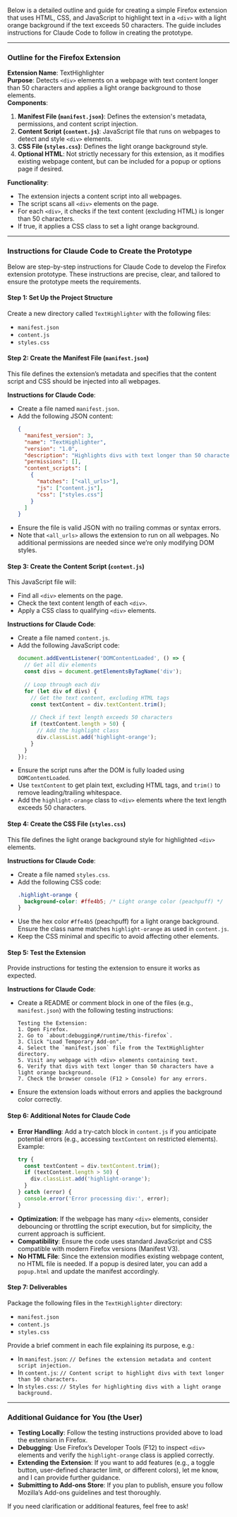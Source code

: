 Below is a detailed outline and guide for creating a simple Firefox extension that uses HTML, CSS, and JavaScript to highlight text in a `<div>` with a light orange background if the text exceeds 50 characters. The guide includes instructions for Claude Code to follow in creating the prototype.

---

### Outline for the Firefox Extension

**Extension Name**: TextHighlighter  
**Purpose**: Detects `<div>` elements on a webpage with text content longer than 50 characters and applies a light orange background to those elements.  
**Components**:
1. **Manifest File (`manifest.json`)**: Defines the extension's metadata, permissions, and content script injection.
2. **Content Script (`content.js`)**: JavaScript file that runs on webpages to detect and style `<div>` elements.
3. **CSS File (`styles.css`)**: Defines the light orange background style.
4. **Optional HTML**: Not strictly necessary for this extension, as it modifies existing webpage content, but can be included for a popup or options page if desired.

**Functionality**:
- The extension injects a content script into all webpages.
- The script scans all `<div>` elements on the page.
- For each `<div>`, it checks if the text content (excluding HTML) is longer than 50 characters.
- If true, it applies a CSS class to set a light orange background.

---

### Instructions for Claude Code to Create the Prototype

Below are step-by-step instructions for Claude Code to develop the Firefox extension prototype. These instructions are precise, clear, and tailored to ensure the prototype meets the requirements.

#### Step 1: Set Up the Project Structure
Create a new directory called `TextHighlighter` with the following files:
- `manifest.json`
- `content.js`
- `styles.css`

#### Step 2: Create the Manifest File (`manifest.json`)
This file defines the extension’s metadata and specifies that the content script and CSS should be injected into all webpages.

**Instructions for Claude Code**:
- Create a file named `manifest.json`.
- Add the following JSON content:
  ```json
  {
    "manifest_version": 3,
    "name": "TextHighlighter",
    "version": "1.0",
    "description": "Highlights divs with text longer than 50 characters in light orange.",
    "permissions": [],
    "content_scripts": [
      {
        "matches": ["<all_urls>"],
        "js": ["content.js"],
        "css": ["styles.css"]
      }
    ]
  }
  ```
- Ensure the file is valid JSON with no trailing commas or syntax errors.
- Note that `<all_urls>` allows the extension to run on all webpages. No additional permissions are needed since we’re only modifying DOM styles.

#### Step 3: Create the Content Script (`content.js`)
This JavaScript file will:
- Find all `<div>` elements on the page.
- Check the text content length of each `<div>`.
- Apply a CSS class to qualifying `<div>` elements.

**Instructions for Claude Code**:
- Create a file named `content.js`.
- Add the following JavaScript code:
  ```javascript
  document.addEventListener('DOMContentLoaded', () => {
    // Get all div elements
    const divs = document.getElementsByTagName('div');
    
    // Loop through each div
    for (let div of divs) {
      // Get the text content, excluding HTML tags
      const textContent = div.textContent.trim();
      
      // Check if text length exceeds 50 characters
      if (textContent.length > 50) {
        // Add the highlight class
        div.classList.add('highlight-orange');
      }
    }
  });
  ```
- Ensure the script runs after the DOM is fully loaded using `DOMContentLoaded`.
- Use `textContent` to get plain text, excluding HTML tags, and `trim()` to remove leading/trailing whitespace.
- Add the `highlight-orange` class to `<div>` elements where the text length exceeds 50 characters.

#### Step 4: Create the CSS File (`styles.css`)
This file defines the light orange background style for highlighted `<div>` elements.

**Instructions for Claude Code**:
- Create a file named `styles.css`.
- Add the following CSS code:
  ```css
  .highlight-orange {
    background-color: #ffe4b5; /* Light orange color (peachpuff) */
  }
  ```
- Use the hex color `#ffe4b5` (peachpuff) for a light orange background. Ensure the class name matches `highlight-orange` as used in `content.js`.
- Keep the CSS minimal and specific to avoid affecting other elements.

#### Step 5: Test the Extension
Provide instructions for testing the extension to ensure it works as expected.

**Instructions for Claude Code**:
- Create a README or comment block in one of the files (e.g., `manifest.json`) with the following testing instructions:
  ```
  Testing the Extension:
  1. Open Firefox.
  2. Go to `about:debugging#/runtime/this-firefox`.
  3. Click "Load Temporary Add-on".
  4. Select the `manifest.json` file from the TextHighlighter directory.
  5. Visit any webpage with <div> elements containing text.
  6. Verify that divs with text longer than 50 characters have a light orange background.
  7. Check the browser console (F12 > Console) for any errors.
  ```
- Ensure the extension loads without errors and applies the background color correctly.

#### Step 6: Additional Notes for Claude Code
- **Error Handling**: Add a try-catch block in `content.js` if you anticipate potential errors (e.g., accessing `textContent` on restricted elements). Example:
  ```javascript
  try {
    const textContent = div.textContent.trim();
    if (textContent.length > 50) {
      div.classList.add('highlight-orange');
    }
  } catch (error) {
    console.error('Error processing div:', error);
  }
  ```
- **Optimization**: If the webpage has many `<div>` elements, consider debouncing or throttling the script execution, but for simplicity, the current approach is sufficient.
- **Compatibility**: Ensure the code uses standard JavaScript and CSS compatible with modern Firefox versions (Manifest V3).
- **No HTML File**: Since the extension modifies existing webpage content, no HTML file is needed. If a popup is desired later, you can add a `popup.html` and update the manifest accordingly.

#### Step 7: Deliverables
Package the following files in the `TextHighlighter` directory:
- `manifest.json`
- `content.js`
- `styles.css`

Provide a brief comment in each file explaining its purpose, e.g.:
- In `manifest.json`: `// Defines the extension metadata and content script injection.`
- In `content.js`: `// Content script to highlight divs with text longer than 50 characters.`
- In `styles.css`: `// Styles for highlighting divs with a light orange background.`

---

### Additional Guidance for You (the User)
- **Testing Locally**: Follow the testing instructions provided above to load the extension in Firefox.
- **Debugging**: Use Firefox’s Developer Tools (F12) to inspect `<div>` elements and verify the `highlight-orange` class is applied correctly.
- **Extending the Extension**: If you want to add features (e.g., a toggle button, user-defined character limit, or different colors), let me know, and I can provide further guidance.
- **Submitting to Add-ons Store**: If you plan to publish, ensure you follow Mozilla’s Add-ons guidelines and test thoroughly.

If you need clarification or additional features, feel free to ask!